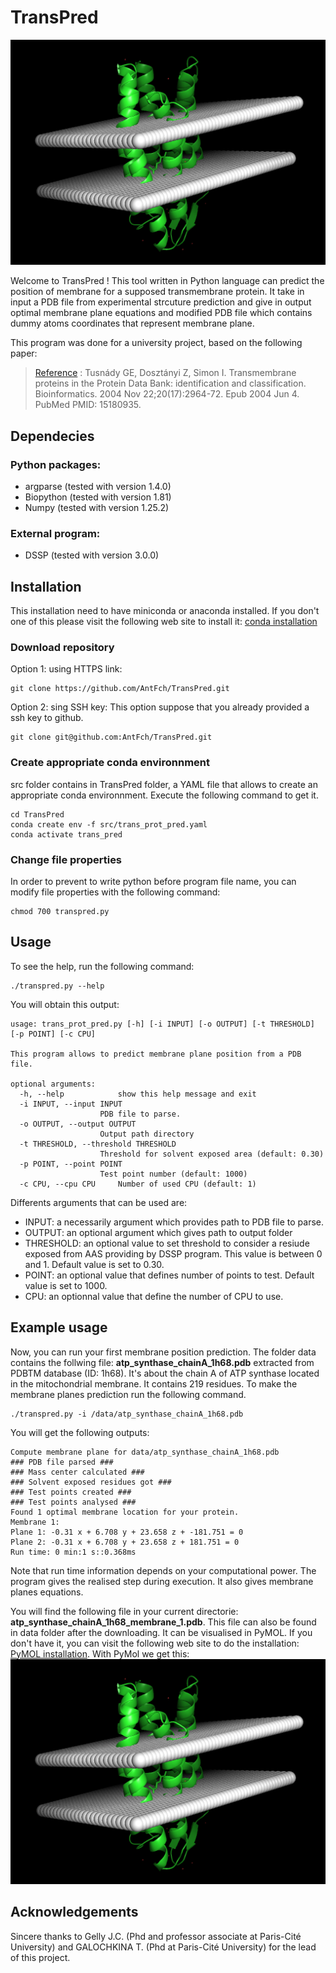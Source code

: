 # TransPred

![TransPred](/src/main_image.png)

Welcome to TransPred ! This tool written in Python language can predict the position of membrane for a supposed transmembrane protein. It take in input a PDB file from experimental strcuture prediction and give in output optimal membrane plane equations and modified PDB file which contains dummy atoms coordinates that represent membrane plane.

This program was done for a university project, based on the following paper:
> [Reference](https://pubmed.ncbi.nlm.nih.gov/15180935/) :
Tusnády GE, Dosztányi Z, Simon I. Transmembrane proteins in the Protein
Data Bank: identification and classification. Bioinformatics. 2004 Nov
22;20(17):2964-72. Epub 2004 Jun 4. PubMed PMID: 15180935.


## Dependecies
### Python packages:
- argparse (tested with version 1.4.0)
- Biopython (tested with version 1.81)
- Numpy (tested with version 1.25.2)

### External program:
- DSSP (tested with version 3.0.0)

## Installation
This installation need to have miniconda or anaconda installed. If you don't one of this please visit the following web site to install it: [conda installation](https://conda.io/projects/conda/en/latest/user-guide/install/index.html)

### Download repository

Option 1: using HTTPS link:

    git clone https://github.com/AntFch/TransPred.git

Option 2: sing SSH key:
This option suppose that you already provided a ssh key to github.

    git clone git@github.com:AntFch/TransPred.git

### Create appropriate conda environnment
src folder contains in TransPred folder, a YAML file that allows to create an appropriate conda environnment. Execute the following command to get it.

    cd TransPred
    conda create env -f src/trans_prot_pred.yaml
    conda activate trans_pred

### Change file properties
In order to prevent to write python before program file name, you can modify file properties with the following command:

    chmod 700 transpred.py

## Usage
To see the help, run the following command:

    ./transpred.py --help

You will obtain this output:

    usage: trans_prot_pred.py [-h] [-i INPUT] [-o OUTPUT] [-t THRESHOLD] [-p POINT] [-c CPU]

    This program allows to predict membrane plane position from a PDB file.

    optional arguments:
      -h, --help            show this help message and exit
      -i INPUT, --input INPUT
                        PDB file to parse.
      -o OUTPUT, --output OUTPUT
                        Output path directory
      -t THRESHOLD, --threshold THRESHOLD
                        Threshold for solvent exposed area (default: 0.30)
      -p POINT, --point POINT
                        Test point number (default: 1000)
      -c CPU, --cpu CPU     Number of used CPU (default: 1)

Differents arguments that can be used are:
- INPUT: a necessarily argument which provides path to PDB file to parse.
- OUTPUT: an optional argument which gives path to output folder
- THRESHOLD: an optional value to set threshold to consider a resiude exposed from AAS providing by DSSP program. This value is between 0 and 1. Default value is set to 0.30.
- POINT: an optional value that defines number of points to test. Default value is set to 1000.
- CPU: an optionnal value that define the number of CPU to use.

## Example usage

Now, you can run your first membrane position prediction. The folder data contains the follwing file: **atp_synthase_chainA_1h68.pdb** extracted from PDBTM database (ID: 1h68). It's about the chain A of ATP synthase located in the mitochondrial membrane. It contains 219 residues. To make the membrane planes prediction run the following command.

    ./transpred.py -i /data/atp_synthase_chainA_1h68.pdb

You will get the following outputs:
    
    Compute membrane plane for data/atp_synthase_chainA_1h68.pdb
    ### PDB file parsed ###
    ### Mass center calculated ###
    ### Solvent exposed residues got ###
    ### Test points created ###
    ### Test points analysed ###
    Found 1 optimal membrane location for your protein.
    Membrane 1:
    Plane 1: -0.31 x + 6.708 y + 23.658 z + -181.751 = 0
    Plane 2: -0.31 x + 6.708 y + 23.658 z + 181.751 = 0
    Run time: 0 min:1 s::0.368ms

Note that run time information depends on your computational power.
The program gives the realised step during execution. It also gives membrane planes equations.

You will find the following file in your current directorie: **atp_synthase_chainA_1h68_membrane_1.pdb**. This file can also be found in data folder after the downloading. It can be visualised in PyMOL. If you don't have it, you can visit the following web site to do the installation: [PyMOL installation](https://pymol.org/dokuwiki/doku.php?id=installation).
With PyMol we get this:
![TransPred](/src/main_image.png)

## Acknowledgements
Sincere thanks to Gelly J.C. (Phd and professor associate at Paris-Cité University) and GALOCHKINA T. (Phd at Paris-Cité University) for the lead of this project.